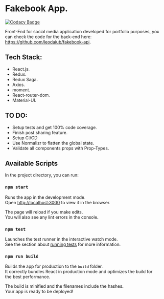 # Fakebook App.

[![Codacy Badge](https://api.codacy.com/project/badge/Grade/215844e30ca44d60a7ad582eb15f1242)](https://app.codacy.com/manual/leodaiub/twitter-clone-front?utm_source=github.com&utm_medium=referral&utm_content=leodaiub/twitter-clone-front&utm_campaign=Badge_Grade_Dashboard)

Front-End for social media application developed for portfolio purposes, you can check the code for the back-end here: https://github.com/leodaiub/fakebook-api.

## Tech Stack:
* React.js.
* Redux.
* Redux Saga.
* Axios.
* moment.
* React-router-dom.
* Material-UI.

## TO DO:
* Setup tests and get 100% code coverage.
* Finish post sharing feature.
* Setup CI/CD
* Use Normalizr to flatten the global state.
* Validate all components props with Prop-Types.

## Available Scripts

In the project directory, you can run:

### `npm start`

Runs the app in the development mode.<br />
Open [http://localhost:3000](http://localhost:3000) to view it in the browser.

The page will reload if you make edits.<br />
You will also see any lint errors in the console.

### `npm test`

Launches the test runner in the interactive watch mode.<br />
See the section about [running tests](https://facebook.github.io/create-react-app/docs/running-tests) for more information.

### `npm run build`

Builds the app for production to the `build` folder.<br />
It correctly bundles React in production mode and optimizes the build for the best performance.

The build is minified and the filenames include the hashes.<br />
Your app is ready to be deployed!
